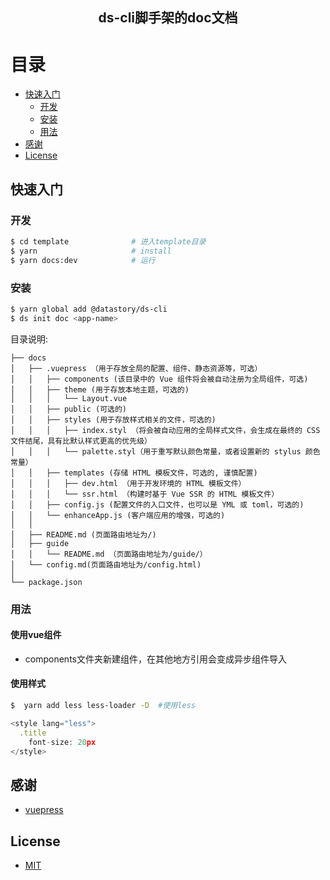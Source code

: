<h2 align="center"><b>ds-cli脚手架的doc文档</b></h2>

# 目录

- [快速入门](#快速入门)
  - [开发](#开发)
  - [安装](#安装)
  - [用法](#用法)
- [感谢](#感谢)
- [License](#license)


## 快速入门

### 开发

```bash
$ cd template              # 进入template目录
$ yarn                     # install
$ yarn docs:dev            # 运行                 
```

### 安装
```bash
$ yarn global add @datastory/ds-cli        
$ ds init doc <app-name>
```

目录说明:

```
├── docs 
│   ├── .vuepress （用于存放全局的配置、组件、静态资源等，可选）
│   │   ├── components (该目录中的 Vue 组件将会被自动注册为全局组件，可选)
│   │   ├── theme (用于存放本地主题，可选的)
│   │   │   └── Layout.vue
│   │   ├── public (可选的)
│   │   ├── styles (用于存放样式相关的文件，可选的)
│   │   │   ├── index.styl （将会被自动应用的全局样式文件，会生成在最终的 CSS 文件结尾，具有比默认样式更高的优先级）
│   │   │   └── palette.styl（用于重写默认颜色常量，或者设置新的 stylus 颜色常量）
│   │   ├── templates (存储 HTML 模板文件，可选的, 谨慎配置)
│   │   │   ├── dev.html （用于开发环境的 HTML 模板文件）
│   │   │   └── ssr.html （构建时基于 Vue SSR 的 HTML 模板文件）
│   │   ├── config.js (配置文件的入口文件，也可以是 YML 或 toml，可选的)
│   │   └── enhanceApp.js (客户端应用的增强，可选的)
│   │ 
│   ├── README.md (页面路由地址为/)
│   ├── guide
│   │   └── README.md （页面路由地址为/guide/）
│   └── config.md(页面路由地址为/config.html)
│ 
└── package.json
```


### 用法

#### 使用vue组件

- components文件夹新建组件，在其他地方引用会变成异步组件导入

#### 使用样式

```bash
$  yarn add less less-loader -D  #使用less
```
```javascript
<style lang="less">
  .title
    font-size: 20px
</style>
```


## 感谢

- [vuepress](https://github.com/vuejs/vuepress)

## License

- [MIT](https://opensource.org/licenses/MIT)

